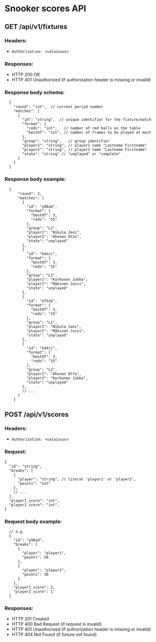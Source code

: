 # Snooker scores API

## GET /api/v1/fixtures

### Headers:
  * `Authorization: <salaisuus>`

### Responses:
* HTTP 200 OK
* HTTP 401 Unauthorized (if authorization header is missing or invalid)

### Response body schema:
```jsonc
  {
    "round": "int",  // current period number
    "matches": [
      {
        "id": "string",  // unique identifier for the fixture/match
        "format": {
          "reds": "int",   // number of red balls on the table
          "bestOf": "int", // number of frames to be played at most
        },
        "group": "string",   // group identifier
        "player1": "string", // player1 name "Lastname Firstname"
        "player2": "string", // player2 name "Lastname Firstname"
        "state": "string" // "unplayed" or "complete"
      }
    ]
  }
```

### Response body example:
```jsonc
  {
      "round": 2,
      "matches": [
        {
          "id": "y98ad",
          "format": {
            "bestOf": 3,
            "reds": "15"
          },
          "group": "L1",
          "player1": "Nikula Jani",
          "player2": "Ahonen Otto",
          "state": "unplayed"
        },
        {
          "id": "kdxcc",
          "format": {
            "bestOf": 3,
            "reds": "15"
          },
          "group": "L1",
          "player1": "Korhonen Jukka",
          "player2": "Mäkinen Jussi",
          "state": "unplayed"
        },
        {
          "id": "ef5zb",
          "format": {
            "bestOf": 3,
            "reds": "15"
          },
          "group": "L1",
          "player1": "Nikula Jani",
          "player2": "Mäkinen Jussi",
          "state": "unplayed"
        },
        {
          "id": "k44cj",
          "format": {
            "bestOf": 3,
            "reds": "15"
          },
          "group": "L1",
          "player1": "Ahonen Otto",
          "player2": "Korhonen Jukka",
          "state": "unplayed"
        },
        // ...
      ]
    }
```

## POST /api/v1/scores

### Headers:
  * `Authorization: <salaisuus>`

### Request:
```jsonc
{
  "id": "string",
  "breaks": [
    {
      "player": "string", // literal 'player1' or 'player2',
      "points": "int"
    },
    // ...
  ],
  "player1_score": "int",
  "player2_score": "int",
}
```

### Request body example:
```jsonc
  // e.g.
  {
    "id": "y98ad",
    "breaks": [
      {
        "player": "player1",
        "points": 50
      },
      {
        "player": "player2",
        "points": 30
      }
    ],
    "player1_score": 2,
    "player2_score": 1
  }
```

### Responses:
* HTTP 201 Created
* HTTP 400 Bad Request (if request is invalid)
* HTTP 401 Unauthorized (if authorization header is missing or invalid)
* HTTP 404 Not Found (if fixture not found)